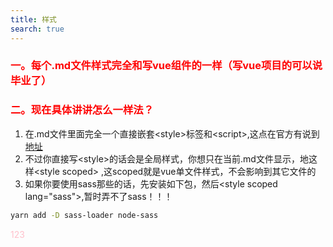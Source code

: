 ```yaml
---
title: 样式
search: true
---
```


### 一。每个.md文件样式完全和写vue组件的一样（写vue项目的可以说毕业了）
### 二。现在具体讲讲怎么一样法？
1. 在.md文件里面完全一个直接嵌套\<style>标签和\<script>,这点在官方有说到[地址](https://vuepress.vuejs.org/zh/guide/using-vue.html#%E8%84%9A%E6%9C%AC%E5%92%8C%E6%A0%B7%E5%BC%8F%E6%8F%90%E5%8D%87)
2. 不过你直接写\<style>的话会是全局样式，你想只在当前.md文件显示，地这样\<style scoped> ,这scoped就是vue单文件样式，不会影响到其它文件的
3. 如果你要使用sass那些的话，先安装如下包，然后\<style  scoped lang="sass">,暂时弄不了sass！！！
```sh
yarn add -D sass-loader node-sass
```
<p class="container">
<span> 123</span>

</p>

<style scoped>
 .container span{  
    color:pink
 }
 h3{
     color:red
 }
</style>
